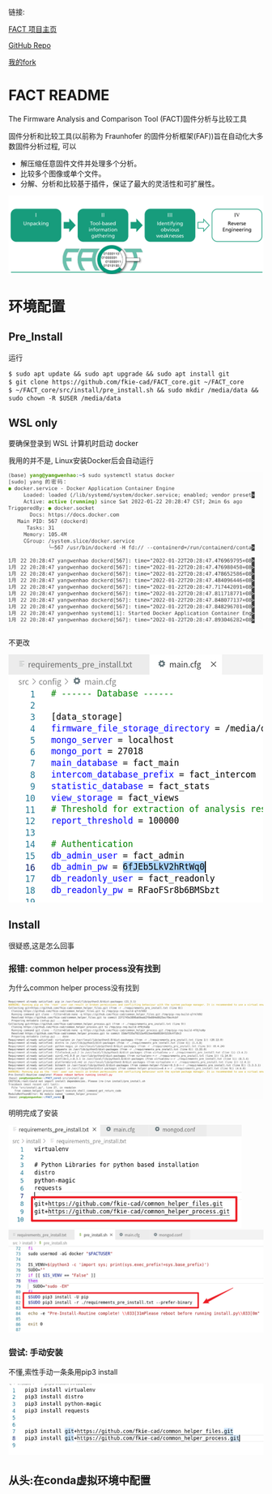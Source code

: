 链接:

[FACT 项目主页](https://fkie-cad.github.io/FACT_core/)

[GitHub Repo](https://github.com/fkie-cad/FACT_core)

[我的fork](https://github.com/YangWenhao3906/FACT_core)

# FACT README

The Firmware Analysis and Comparison Tool (FACT)固件分析与比较工具

固件分析和比较工具(以前称为 Fraunhofer 的固件分析框架(FAF))旨在自动化大多数固件分析过程, 可以

- 解压缩任意固件文件并处理多个分析。
- 比较多个图像或单个文件。
- 分解、分析和比较基于插件，保证了最大的灵活性和可扩展性。

![image-20220122190751442](images/FACT/image-20220122190751442.png)

# 环境配置

## Pre_Install

运行

```shell
$ sudo apt update && sudo apt upgrade && sudo apt install git
$ git clone https://github.com/fkie-cad/FACT_core.git ~/FACT_core
$ ~/FACT_core/src/install/pre_install.sh && sudo mkdir /media/data && sudo chown -R $USER /media/data
```

## WSL only

要确保登录到 WSL 计算机时启动 docker

我用的并不是, Linux安装Docker后会自动运行

![image-20220122203129858](images/FACT/image-20220122203129858.png)

不更改

![image-20220122204012090](images/FACT/image-20220122204012090.png)

## Install

很疑惑,这是怎么回事

### 报错: common helper process没有找到

为什么common helper process没有找到

![image-20220122205350247](images/FACT/image-20220122205350247.png)

明明完成了安装

<img src="images/FACT/image-20220122205747804.png" alt="image-20220122205747804" style="zoom:67%;" />

<img src="images/FACT/image-20220122205832734.png" alt="image-20220122205832734" style="zoom: 67%;" />

### 尝试: 手动安装

不懂,索性手动一条条用pip3 install

<img src="images/FACT/image-20220123193756807.png" alt="image-20220123193756807" style="zoom:67%;" />

## 从头:在conda虚拟环境中配置

